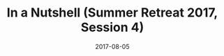 ---
title: "In a Nutshell (Summer Retreat 2017, Session 4)"
speaker: "Dan Low"
date: "2017-08-05"
sermonUrl: "//35.190.93.184/sermons/20170805_Morning.mp3"
---